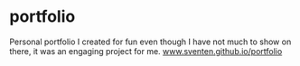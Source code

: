 # portfolio
Personal portfolio I created for fun even though I have not much to show on there, it was an engaging project for me.
www.sventen.github.io/portfolio

